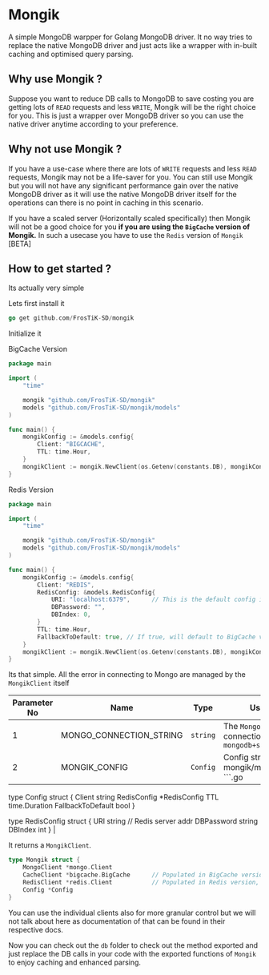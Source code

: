 # Mongik

A simple MongoDB warpper for Golang MongoDB driver. It no way tries to replace the native MongoDB driver and just acts like a wrapper with in-built caching and optimised query parsing.

## Why use Mongik ?

Suppose you want to reduce DB calls to MongoDB to save costing you are getting lots of `READ` requests and less `WRITE`, Mongik will be the right choice for you. This is just a wrapper over MongoDB driver so you can use the native driver anytime according to your preference.

## Why not use Mongik ?

If you have a use-case where there are lots of `WRITE` requests and less `READ` requests, Mongik may not be a life-saver for you. You can still use Mongik but you will not have any significant performance gain over the native MongoDB driver as it will use the native MongoDB driver itself for the operations can there is no point in caching in this scenario.

If you have a scaled server (Horizontally scaled specifically) then Mongik will not be a good choice for you **if you are using the `BigCache` version of Mongik.** In such a usecase you have to use the `Redis` version of `Mongik` [BETA]

## How to get started ?

Its actually very simple

Lets first install it

```.go
go get github.com/FrosTiK-SD/mongik
```

Initialize it

BigCache Version

```.go
package main

import (
    "time"

    mongik "github.com/FrosTiK-SD/mongik"
    models "github.com/FrosTiK-SD/mongik/models"
)

func main() {
    mongikConfig := &models.config{
        Client: "BIGCACHE",
        TTL: time.Hour,
    }
    mongikClient := mongik.NewClient(os.Getenv(constants.DB), mongikConfig)
}
```

Redis Version

```.go
package main

import (
    "time"

    mongik "github.com/FrosTiK-SD/mongik"
    models "github.com/FrosTiK-SD/mongik/models"
)

func main() {
    mongikConfig := &models.config{
        Client: "REDIS",
        RedisConfig: &models.RedisConfig{
            URI: "localhost:6379",      // This is the default config if RedisConfig left empty
            DBPassword: "",
            DBIndex: 0,
        }
        TTL: time.Hour,
        FallbackToDefault: true, // If true, will default to BigCache version if Redis throws error
    }
    mongikClient := mongik.NewClient(os.Getenv(constants.DB), mongikConfig)
}
```

Its that simple. All the error in connecting to Mongo are managed by the `MongikClient` itself

| Parameter No | Name | Type | Usage |
| ------------ | ---- | ---- | ----- |
| 1 | MONGO_CONNECTION_STRING | `string` | The `MongoDB` connection string `mongodb+srv://.....` |
| 2 | MONGIK_CONFIG | `Config` | Config struct from mongik/models.go ```.go
type Config struct {
	Client string
	RedisConfig *RedisConfig
	TTL time.Duration
	FallbackToDefault bool
}

type RedisConfig struct {
	URI string              // Redis server addr
	DBPassword string
	DBIndex int
} |

It returns a `MongikClient`.

```.go
type Mongik struct {
    MongoClient *mongo.Client
	CacheClient *bigcache.BigCache      // Populated in BigCache version, else empty
	RedisClient *redis.Client           // Populated in Redis version, else empty
	Config *Config
}
```

You can use the individual clients also for more granular control but we will not talk about here as documentation of that can be found in their respective docs.

Now you can check out the `db` folder to check out the method exported and just replace the DB calls in your code with the exported functions of `Mongik` to enjoy caching and enhanced parsing.
